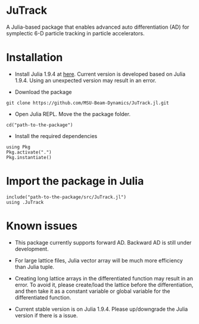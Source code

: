 # JuTrack

A Julia-based package that enables advanced auto differentiation (AD) for symplectic 6-D particle tracking in particle accelerators.

# Installation

* Install Julia 1.9.4 at [here](https://julialang.org/downloads/oldreleases/). Current version is developed based on Julia 1.9.4. Using an unexpected version may result in an error.

* Download the package
```
git clone https://github.com/MSU-Beam-Dynamics/JuTrack.jl.git
```

* Open Julia REPL. Move the the package folder.
```
cd("path-to-the-package")
```

* Install the required dependencies
```
using Pkg
Pkg.activate(".")
Pkg.instantiate()
```

# Import the package in Julia
```
include("path-to-the-package/src/JuTrack.jl")
using .JuTrack
```

# Known issues
* This package currently supports forward AD. Backward AD is still under development.

* For large lattice files, Julia vector array will be much more efficiency than Julia tuple. 

* Creating long lattice arrays in the differentiated function may result in an error. To avoid it, please create/load the lattice before the differentiation, and then take it as a constant variable or global variable for the differentiated function. 

* Current stable version is on Julia 1.9.4. Please up/downgrade the Julia version if there is a issue.

